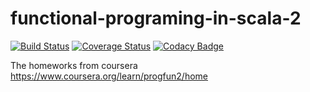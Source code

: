 # functional-programing-in-scala-2

[![Build Status](https://travis-ci.org/SanCoder-Q/functional-programing-in-scala-2.svg?branch=master)](https://travis-ci.org/SanCoder-Q/functional-programing-in-scala-2)
[![Coverage Status](https://img.shields.io/codecov/c/gh/SanCoder-Q/functional-programing-in-scala-2/master.svg)](https://codecov.io/gh/SanCoder-Q/functional-programing-in-scala-2)
[![Codacy Badge](https://api.codacy.com/project/badge/Grade/7c6c925cd29e4c4db01ec44093cf50fa)](https://www.codacy.com/app/sancoder-q/functional-programing-in-scala-2?utm_source=github.com&amp;utm_medium=referral&amp;utm_content=SanCoder-Q/functional-programing-in-scala-2&amp;utm_campaign=Badge_Grade)

The homeworks from coursera https://www.coursera.org/learn/progfun2/home
